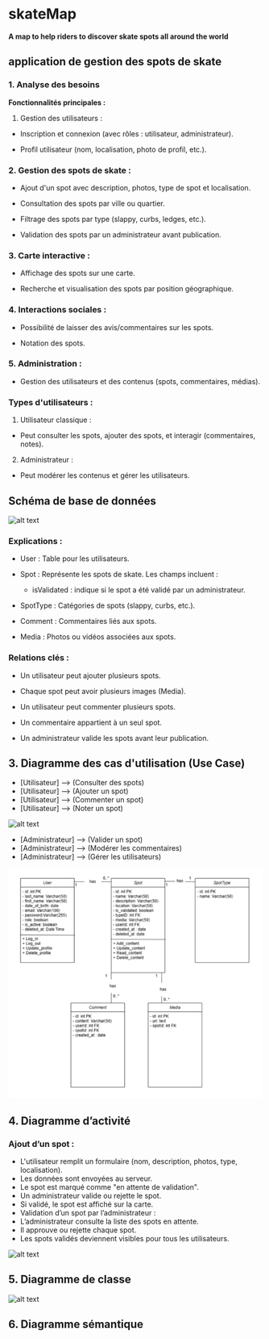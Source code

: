 # skateMap
**A map to help riders to discover skate spots all around the world**

## application de gestion des spots de skate

### 1. Analyse des besoins

**Fonctionnalités principales :**

1. Gestion des utilisateurs :

- Inscription et connexion (avec rôles : utilisateur, administrateur).

- Profil utilisateur (nom, localisation, photo de profil, etc.).

 ### 2. Gestion des spots de skate :

- Ajout d'un spot avec description, photos, type de spot et localisation.

- Consultation des spots par ville ou quartier.

- Filtrage des spots par type (slappy, curbs, ledges, etc.).

- Validation des spots par un administrateur avant publication.

### 3. Carte interactive :

- Affichage des spots sur une carte.

- Recherche et visualisation des spots par position géographique.

### 4. Interactions sociales :

- Possibilité de laisser des avis/commentaires sur les spots.

- Notation des spots.

### 5. Administration :

- Gestion des utilisateurs et des contenus (spots, commentaires, médias).

### Types d'utilisateurs :

1. Utilisateur classique :

- Peut consulter les spots, ajouter des spots, et interagir (commentaires, notes).

2. Administrateur :

- Peut modérer les contenus et gérer les utilisateurs.

## Schéma de base de données

![alt text](image-5.png)

### Explications :

- User : Table pour les utilisateurs.

- Spot : Représente les spots de skate. Les champs incluent :

    - isValidated : indique si le spot a été validé par un administrateur.

- SpotType : Catégories de spots (slappy, curbs, etc.).

- Comment : Commentaires liés aux spots.

- Media : Photos ou vidéos associées aux spots.

### Relations clés :

- Un utilisateur peut ajouter plusieurs spots.

- Chaque spot peut avoir plusieurs images (Media).

- Un utilisateur peut commenter plusieurs spots.

- Un commentaire appartient à un seul spot.

- Un administrateur valide les spots avant leur publication.

## 3. Diagramme des cas d'utilisation (Use Case)

- [Utilisateur] --> (Consulter des spots)
- [Utilisateur] --> (Ajouter un spot)
- [Utilisateur] --> (Commenter un spot)
- [Utilisateur] --> (Noter un spot)

![alt text](image-8.png)

- [Administrateur] --> (Valider un spot)
- [Administrateur] --> (Modérer les commentaires)
- [Administrateur] --> (Gérer les utilisateurs)

![alt text](image-4.png)

## 4. Diagramme d’activité

### Ajout d’un spot :

- L'utilisateur remplit un formulaire (nom, description, photos, type, localisation).
- Les données sont envoyées au serveur.
- Le spot est marqué comme "en attente de validation".
- Un administrateur valide ou rejette le spot.
- Si validé, le spot est affiché sur la carte.
- Validation d’un spot par l’administrateur :
- L’administrateur consulte la liste des spots en attente.
- Il approuve ou rejette chaque spot.
- Les spots validés deviennent visibles pour tous les utilisateurs.

![alt text](image-10.png)

## 5. Diagramme de classe

![alt text](image-9.png)

## 6. Diagramme sémantique